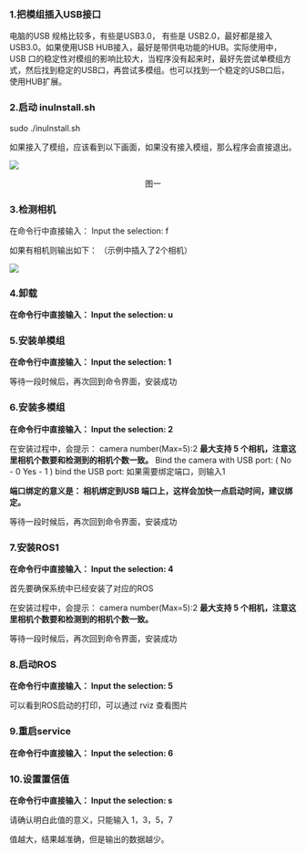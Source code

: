 ### 1.把模组插入USB接口
  电脑的USB 规格比较多，有些是USB3.0， 有些是 USB2.0，最好都是接入USB3.0。如果使用USB HUB接入，最好是带供电功能的HUB。实际使用中，USB 口的稳定性对模组的影响比较大，当程序没有起来时，最好先尝试单模组方式，然后找到稳定的USB口，再尝试多模组。也可以找到一个稳定的USB口后，使用HUB扩展。
### 2.启动 inuInstall.sh
  
  sudo ./inuInstall.sh

如果接入了模组，应该看到以下画面，如果没有接入模组，那么程序会直接退出。

![](./pic/start.png)
<center>图一</center>

### 3.检测相机
在命令行中直接输入：
Input the selection: f

如果有相机则输出如下： （示例中插入了2个相机）

![](./pic/cameras.png)

### 4.卸载
**在命令行中直接输入：
Input the selection: u**

### 5.安装单模组
**在命令行中直接输入：
Input the selection: 1**

等待一段时候后，再次回到命令界面，安装成功

### 6.安装多模组
**在命令行中直接输入：
Input the selection: 2**

在安装过程中，会提示：
camera number(Max=5):2
**最大支持 5 个相机，注意这里相机个数要和检测到的相机个数一致。**
Bind the camera with USB port: ( No - 0  Yes - 1 )
bind the USB port:
如果需要绑定端口，则输入1

**端口绑定的意义是：
相机绑定到USB 端口上，这样会加快一点启动时间，建议绑定。**

等待一段时候后，再次回到命令界面，安装成功

### 7.安装ROS1
**在命令行中直接输入：
Input the selection: 4**

首先要确保系统中已经安装了对应的ROS

在安装过程中，会提示：
camera number(Max=5):2
**最大支持 5 个相机，注意这里相机个数要和检测到的相机个数一致。**

等待一段时候后，再次回到命令界面，安装成功

### 8.启动ROS
**在命令行中直接输入：
Input the selection: 5**

可以看到ROS启动的打印，可以通过 rviz 查看图片

### 9.重启service
**在命令行中直接输入：
Input the selection: 6**


### 10.设置置信值
**在命令行中直接输入：
Input the selection: s**

请确认明白此值的意义，只能输入 1，3，5，7

值越大，结果越准确，但是输出的数据越少。